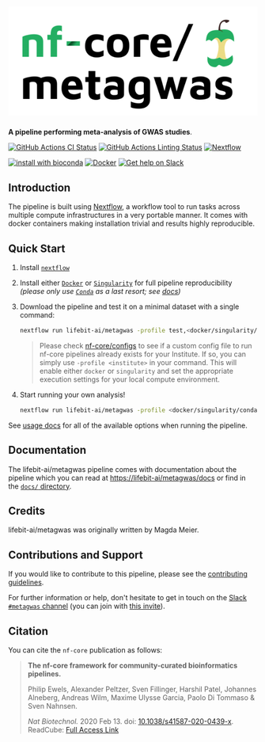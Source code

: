 # ![lifebit-ai/metagwas](docs/images/nf-core-metagwas_logo.png)

**A pipeline performing meta-analysis of GWAS studies**.

[![GitHub Actions CI Status](https://github.com/lifebit-ai/metagwas/workflows/nf-core%20CI/badge.svg)](https://github.com/lifebit-ai/metagwas/actions)
[![GitHub Actions Linting Status](https://github.com/lifebit-ai/metagwas/workflows/nf-core%20linting/badge.svg)](https://github.com/lifebit-ai/metagwas/actions)
[![Nextflow](https://img.shields.io/badge/nextflow-%E2%89%A519.10.0-brightgreen.svg)](https://www.nextflow.io/)

[![install with bioconda](https://img.shields.io/badge/install%20with-bioconda-brightgreen.svg)](https://bioconda.github.io/)
[![Docker](https://img.shields.io/docker/automated/lifebitai/metagwas.svg)](https://hub.docker.com/r/lifebitai/metagwas)
[![Get help on Slack](http://img.shields.io/badge/slack-nf--core%20%23metagwas-4A154B?logo=slack)](https://nfcore.slack.com/channels/metagwas)

## Introduction

The pipeline is built using [Nextflow](https://www.nextflow.io), a workflow tool to run tasks across multiple compute infrastructures in a very portable manner. It comes with docker containers making installation trivial and results highly reproducible.

## Quick Start

1. Install [`nextflow`](https://nf-co.re/usage/installation)

2. Install either [`Docker`](https://docs.docker.com/engine/installation/) or [`Singularity`](https://www.sylabs.io/guides/3.0/user-guide/) for full pipeline reproducibility _(please only use [`Conda`](https://conda.io/miniconda.html) as a last resort; see [docs](https://nf-co.re/usage/configuration#basic-configuration-profiles))_

3. Download the pipeline and test it on a minimal dataset with a single command:

    ```bash
    nextflow run lifebit-ai/metagwas -profile test,<docker/singularity/conda/institute>
    ```

    > Please check [nf-core/configs](https://github.com/nf-core/configs#documentation) to see if a custom config file to run nf-core pipelines already exists for your Institute. If so, you can simply use `-profile <institute>` in your command. This will enable either `docker` or `singularity` and set the appropriate execution settings for your local compute environment.

4. Start running your own analysis!

    <!-- TODO nf-core: Update the example "typical command" below used to run the pipeline -->

    ```bash
    nextflow run lifebit-ai/metagwas -profile <docker/singularity/conda/institute> --input '*_R{1,2}.fastq.gz' --genome GRCh37
    ```

See [usage docs](docs/usage.md) for all of the available options when running the pipeline.

## Documentation

The lifebit-ai/metagwas pipeline comes with documentation about the pipeline which you can read at [https://lifebit-ai/metagwas/docs](https://lifebit-ai/metagwas/docs) or find in the [`docs/` directory](docs).

<!-- TODO nf-core: Add a brief overview of what the pipeline does and how it works -->

## Credits

lifebit-ai/metagwas was originally written by Magda Meier.

## Contributions and Support

If you would like to contribute to this pipeline, please see the [contributing guidelines](.github/CONTRIBUTING.md).

For further information or help, don't hesitate to get in touch on the [Slack `#metagwas` channel](https://nfcore.slack.com/channels/metagwas) (you can join with [this invite](https://nf-co.re/join/slack)).

## Citation

<!-- TODO nf-core: Add citation for pipeline after first release. Uncomment lines below and update Zenodo doi. -->
<!-- If you use  lifebit-ai/metagwas for your analysis, please cite it using the following doi: [10.5281/zenodo.XXXXXX](https://doi.org/10.5281/zenodo.XXXXXX) -->

You can cite the `nf-core` publication as follows:

> **The nf-core framework for community-curated bioinformatics pipelines.**
>
> Philip Ewels, Alexander Peltzer, Sven Fillinger, Harshil Patel, Johannes Alneberg, Andreas Wilm, Maxime Ulysse Garcia, Paolo Di Tommaso & Sven Nahnsen.
>
> _Nat Biotechnol._ 2020 Feb 13. doi: [10.1038/s41587-020-0439-x](https://dx.doi.org/10.1038/s41587-020-0439-x).
> ReadCube: [Full Access Link](https://rdcu.be/b1GjZ)

